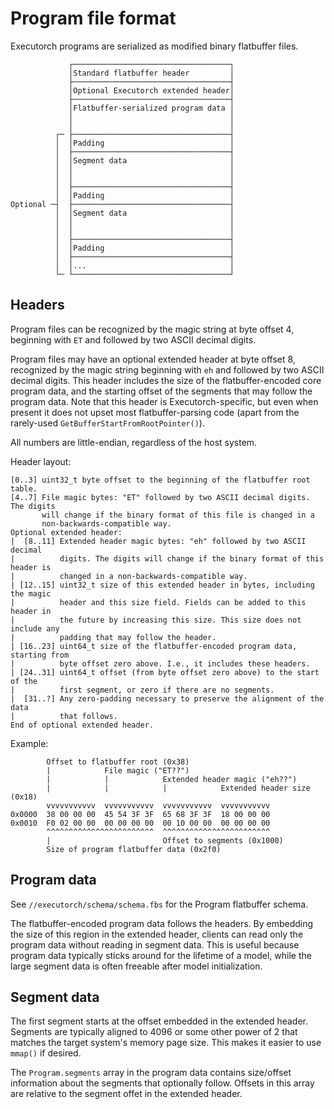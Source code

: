 # Program file format

Executorch programs are serialized as modified binary flatbuffer files.

```
             ┌───────────────────────────────────┐
             │Standard flatbuffer header         │
             ├───────────────────────────────────┤
             │Optional Executorch extended header│
             ├───────────────────────────────────┤
             │Flatbuffer-serialized program data │
             │                                   │
             │                                   │
          ┌─ ├───────────────────────────────────┤
          │  │Padding                            │
          │  ├───────────────────────────────────┤
          │  │Segment data                       │
          │  │                                   │
          │  │                                   │
          │  ├───────────────────────────────────┤
          │  │Padding                            │
Optional ─┤  ├───────────────────────────────────┤
          │  │Segment data                       │
          │  │                                   │
          │  │                                   │
          │  ├───────────────────────────────────┤
          │  │Padding                            │
          │  ├───────────────────────────────────┤
          │  │...                                │
          └─ └───────────────────────────────────┘
```

## Headers

Program files can be recognized by the magic string at byte offset 4, beginning
with `ET` and followed by two ASCII decimal digits.

Program files may have an optional extended header at byte offset 8, recognized
by the magic string beginning with `eh` and followed by two ASCII decimal
digits. This header includes the size of the flatbuffer-encoded core program
data, and the starting offset of the segments that may follow the program data.
Note that this header is Executorch-specific, but even when present it does not
upset most flatbuffer-parsing code (apart from the rarely-used
`GetBufferStartFromRootPointer()`).

All numbers are little-endian, regardless of the host system.

Header layout:
```
[0..3] uint32_t byte offset to the beginning of the flatbuffer root table.
[4..7] File magic bytes: "ET" followed by two ASCII decimal digits. The digits
       will change if the binary format of this file is changed in a
       non-backwards-compatible way.
Optional extended header:
|  [8..11] Extended header magic bytes: "eh" followed by two ASCII decimal
|          digits. The digits will change if the binary format of this header is
|          changed in a non-backwards-compatible way.
| [12..15] uint32_t size of this extended header in bytes, including the magic
|          header and this size field. Fields can be added to this header in
|          the future by increasing this size. This size does not include any
|          padding that may follow the header.
| [16..23] uint64_t size of the flatbuffer-encoded program data, starting from
|          byte offset zero above. I.e., it includes these headers.
| [24..31] uint64_t offset (from byte offset zero above) to the start of the
|          first segment, or zero if there are no segments.
|  [31..?] Any zero-padding necessary to preserve the alignment of the data
|          that follows.
End of optional extended header.
```

Example:
```
        Offset to flatbuffer root (0x38)
        |            File magic ("ET??")
        |            |            Extended header magic ("eh??")
        |            |            |            Extended header size (0x18)
        vvvvvvvvvvv  vvvvvvvvvvv  vvvvvvvvvvv  vvvvvvvvvvv
0x0000  38 00 00 00  45 54 3F 3F  65 68 3F 3F  18 00 00 00
0x0010  F0 02 00 00  00 00 00 00  00 10 00 00  00 00 00 00
        ^^^^^^^^^^^^^^^^^^^^^^^^  ^^^^^^^^^^^^^^^^^^^^^^^^
        |                         Offset to segments (0x1000)
        Size of program flatbuffer data (0x2f0)
```

## Program data

See `//executorch/schema/schema.fbs` for the Program flatbuffer schema.

The flatbuffer-encoded program data follows the headers. By embedding the size
of this region in the extended header, clients can read only the program data
without reading in segment data. This is useful because program data typically
sticks around for the lifetime of a model, while the large segment data is often
freeable after model initialization.

## Segment data

The first segment starts at the offset embedded in the extended header.
Segments are typically aligned to 4096 or some other power of 2 that matches
the target system's memory page size. This makes it easier to use `mmap()`
if desired.

The `Program.segments` array in the program data contains size/offset
information about the segments that optionally follow. Offsets in this array are
relative to the segment offet in the extended header.
